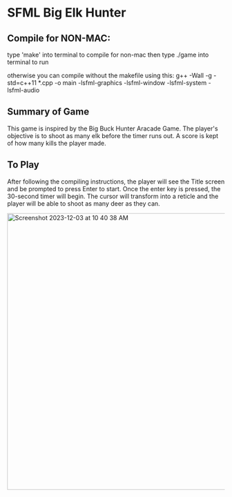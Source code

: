 # SFML Big Elk Hunter 

## Compile for NON-MAC:
type 'make' into terminal to compile for non-mac
then type ./game into terminal to run

otherwise you can compile without the makefile using this:
g++ -Wall -g -std=c++11 *.cpp -o main -lsfml-graphics -lsfml-window -lsfml-system -lsfml-audio

## Summary of Game
This game is inspired by the Big Buck Hunter Aracade Game. The player's objective is to shoot as many elk before the timer runs out. A score is kept of how many kills the player made. 

## To Play
After following the compiling instructions, the player will see the Title screen and be prompted to press Enter to start. Once the enter key is pressed, the 30-second timer will begin. The cursor will transform into a reticle and the player will be able to shoot as many deer as they can.

<img width="641" alt="Screenshot 2023-12-03 at 10 40 38 AM" src="https://github.com/mwinant/3muskacoderz/assets/122316733/c607a31a-16ed-4452-9e7b-589bfa4a8269">
